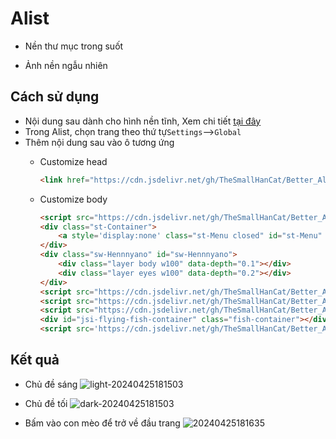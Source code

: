 # Alist  

* Nền thư mục trong suốt

* Ảnh nền ngẫu nhiên

## Cách sử dụng  
   * Nội dung sau dành cho hình nền tĩnh, Xem chi tiết [tại đây](https://github.com/TheSmallHanCat/Better_Alist/issues/7)
   * Trong Alist, chọn trang theo thứ tự```Settings```-->```Global```
   * Thêm nội dung sau vào ô tương ứng
     * Customize head  
        ```html
        <link href="https://cdn.jsdelivr.net/gh/TheSmallHanCat/Better_Alist@main/alist.css" rel="stylesheet" type="text/css">  
        ```  

     * Customize body  

        ```html
        <script src="https://cdn.jsdelivr.net/gh/TheSmallHanCat/Better_Alist@main/jq.js"></script>
        <div class="st-Container">
            <a style='display:none' class="st-Menu closed" id="st-Menu" href="javascript:void(0);"></a>
        </div>
        <div class="sw-Hennnyano" id="sw-Hennnyano">
            <div class="layer body w100" data-depth="0.1"></div>
            <div class="layer eyes w100" data-depth="0.2"></div>
        </div>
        <script src="https://cdn.jsdelivr.net/gh/TheSmallHanCat/Better_Alist@main/js/lib.js"></script>
        <script src="https://cdn.jsdelivr.net/gh/TheSmallHanCat/Better_Alist@main/js/parallax.min.js"></script>
        <script src="https://cdn.jsdelivr.net/gh/TheSmallHanCat/Better_Alist@main/js/app.bundle.js"></script>
        <div id="jsi-flying-fish-container" class="fish-container"></div>
        <script src='https://cdn.jsdelivr.net/gh/TheSmallHanCat/Better_Alist@main/fish.js'></script>
        ```

## Kết quả
* Chủ đề sáng
![light-20240425181503](https://github.com/TheSmallHanCat/Better_Alist/assets/109069769/6c5a7317-df58-4bc8-b469-92c8e664754b)

* Chủ đề tối
![dark-20240425181503](https://github.com/TheSmallHanCat/Better_Alist/assets/109069769/24f1a8ad-76b5-4f19-8a26-c541e97b36b9)

* Bấm vào con mèo để trở về đầu trang
![20240425181635](https://github.com/TheSmallHanCat/Better_Alist/assets/109069769/7b006d58-612c-47e4-83d9-7f6c8b6ebf41)
